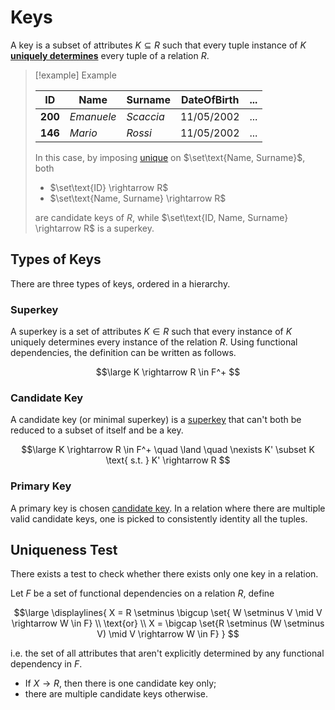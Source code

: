 # Keys

A key is a subset of attributes $K \subseteq R$ such that every tuple instance of $K$ [**uniquely determines**](/Data%20Management%20and%20Analysis/Unit%201/Relational/Functional%20Dependencies.md) every tuple of a relation $R$.

> [!example] Example
>
> | ID      | Name       | Surname   | DateOfBirth | ... |
> | ------- | ---------- | --------- | ----------- | --- |
> | **200** | *Emanuele* | *Scaccia* | 11/05/2002  | ... |
> | **146** | *Mario*    | *Rossi*   | 11/05/2002  | ... |
>
> In this case, by imposing [unique](/Data%20Management%20and%20Analysis/Unit%201/Database/Constraints.md#Uniqueness%20constraints) on $\set\text{Name, Surname}$, both
> - $\set\text{ID} \rightarrow R$
> - $\set\text{Name, Surname} \rightarrow R$
> 
> are candidate keys of $R$, while $\set\text{ID, Name, Surname} \rightarrow R$ is a superkey.

## Types of Keys

There are three types of keys, ordered in a hierarchy.

### Superkey

A superkey is a set of attributes $K \in R$ such that every instance of $K$ uniquely determines every instance of the relation $R$.  Using functional dependencies, the definition can be written as follows.

$$\large
	K \rightarrow R \in F^+
$$

### Candidate Key

A candidate key (or minimal superkey) is a [superkey](#Superkey) that can't both be reduced to a subset of itself and be a key.

$$\large
	K \rightarrow R \in F^+
	\quad \land \quad
	\nexists K' \subset K
	\text{ s.t. }
	K' \rightarrow R
$$

### Primary Key

A primary key is chosen [candidate key](#Candidate%20Key). In a relation where there are multiple valid candidate keys, one is picked to consistently identity all the tuples.

## Uniqueness Test

There exists a test to check whether there exists only one key in a relation.

Let $F$ be a set of functional dependencies on a relation $R$, define

$$\large
\displaylines{
	X = R \setminus \bigcup
	\set{ W \setminus V \mid V \rightarrow W \in F} \\
	\text{or} \\
	X = \bigcap \set{R \setminus (W \setminus V)
	\mid V \rightarrow W \in F}
}
$$

i.e. the set of all attributes that aren't explicitly determined by any functional dependency in $F$.

- If $X \rightarrow R$, then there is one candidate key only;
- there are multiple candidate keys otherwise.